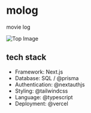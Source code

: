 # molog
movie log

![Top Image](https://user-images.githubusercontent.com/32152877/122395751-43968b80-cfb2-11eb-95c9-c4e5e81d20d5.png)

## tech stack
- Framework: Next.js
- Database: SQL / @prisma
- Authentication: @nextauthjs
- Styling: @tailwindcss
- Language: @typescript
- Deployment: @vercel
